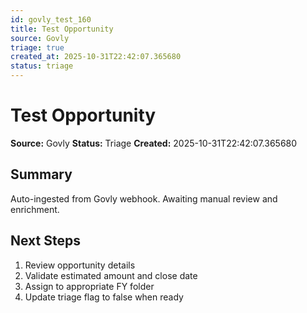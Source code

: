```yaml
---
id: govly_test_160
title: Test Opportunity
source: Govly
triage: true
created_at: 2025-10-31T22:42:07.365680
status: triage
---
```


# Test Opportunity

**Source:** Govly
**Status:** Triage
**Created:** 2025-10-31T22:42:07.365680

## Summary

Auto-ingested from Govly webhook. Awaiting manual review and enrichment.

## Next Steps

1. Review opportunity details
2. Validate estimated amount and close date
3. Assign to appropriate FY folder
4. Update triage flag to false when ready
